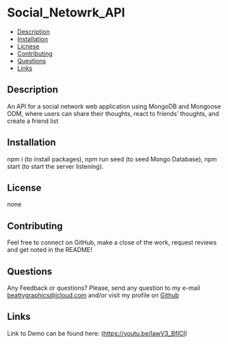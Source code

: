# Social_Netowrk_API


* [Description](#description)
* [Installation](#installation)
* [Licnese](#license)
* [Contributing](#contributing)
* [Questions](#questions)
* [Links](#links)

## Description
An API for a social network web application using MongoDB and Mongoose ODM, where users can share their thoughts, react to friends’ thoughts, and create a friend list


## Installation

npm i (to install packages), npm run seed (to seed Mongo Database), npm start (to start the server listening).

## License

none

## Contributing

Feel free to connect on GitHub, make a close of the work, request reviews and get noted in the README!

## Questions

Any Feedback or questions?
Please, send any question to my e-mail [beattygraphics@icloud.com](mailto:beattygraphics@icloud.com) and/or visit my profile on [Github](https://github.com/beattygraphics/Social_Netowrk_API)

## Links
Link to Demo can be found here: (https://youtu.be/IawV3_BfICI)